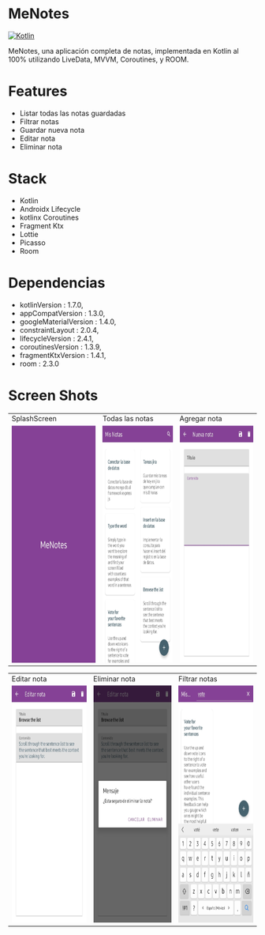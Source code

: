 # MeNotes
[![Kotlin](https://img.shields.io/badge/kotlin-1.7.0-blue.svg)](http://kotlinlang.org)

MeNotes, una aplicación completa de notas, implementada en Kotlin al 100% utilizando LiveData, MVVM, Coroutines, y ROOM.


# Features
- Listar todas las notas guardadas
- Filtrar notas
- Guardar nueva nota
- Editar nota
- Eliminar nota

# Stack
- Kotlin
- Androidx Lifecycle
- kotlinx Coroutines
- Fragment Ktx
- Lottie
- Picasso
- Room

# Dependencias
- kotlinVersion : 1.7.0,
- appCompatVersion : 1.3.0,
- googleMaterialVersion : 1.4.0,
- constraintLayout : 2.0.4,
- lifecycleVersion : 2.4.1,
- coroutinesVersion : 1.3.9,
- fragmentKtxVersion : 1.4.1,
- room : 2.3.0

# Screen Shots

<table>
  <tr>
     <td>SplashScreen</td>
     <td>Todas las notas</td>
     <td>Agregar nota</td>
  </tr>
  <tr>
    <td><img src="/screenshots/launcher.jpg" width=270 height=480></td>
    <td><img src="/screenshots/main.jpg" width=270 height=480></td>
    <td><img src="/screenshots/addnote.jpg" width=270 height=480></td>
  </tr>
 </table>

<table>
  <tr>
     <td>Editar nota</td>
     <td>Eliminar nota</td>
     <td>Filtrar notas</td>
  </tr>
  <tr>
    <td><img src="/screenshots/editnote.jpg" width=270 height=480></td>
    <td><img src="/screenshots/deletenote.jpg" width=270 height=480></td>
    <td><img src="/screenshots/filternote.jpg" width=270 height=480></td>
  </tr>
 </table>